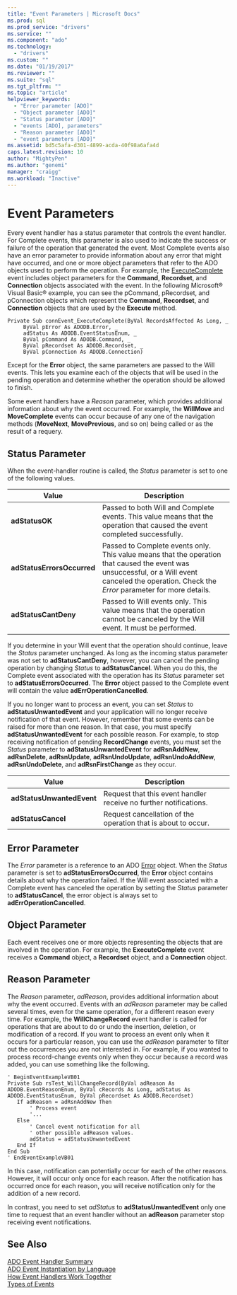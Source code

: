 ```yaml
---
title: "Event Parameters | Microsoft Docs"
ms.prod: sql
ms.prod_service: "drivers"
ms.service: ""
ms.component: "ado"
ms.technology:
  - "drivers"
ms.custom: ""
ms.date: "01/19/2017"
ms.reviewer: ""
ms.suite: "sql"
ms.tgt_pltfrm: ""
ms.topic: "article"
helpviewer_keywords: 
  - "Error parameter [ADO]"
  - "Object parameter [ADO]"
  - "Status parameter [ADO]"
  - "events [ADO], parameters"
  - "Reason parameter [ADO]"
  - "event parameters [ADO]"
ms.assetid: bd5c5afa-d301-4899-acda-40f98a6afa4d
caps.latest.revision: 10
author: "MightyPen"
ms.author: "genemi"
manager: "craigg"
ms.workload: "Inactive"
---
```

# Event Parameters
Every event handler has a status parameter that controls the event handler. For Complete events, this parameter is also used to indicate the success or failure of the operation that generated the event. Most Complete events also have an error parameter to provide information about any error that might have occurred, and one or more object parameters that refer to the ADO objects used to perform the operation. For example, the [ExecuteComplete](../../../ado/reference/ado-api/executecomplete-event-ado.md) event includes object parameters for the **Command**, **Recordset**, and **Connection** objects associated with the event. In the following Microsoft® Visual Basic® example, you can see the pCommand, pRecordset, and pConnection objects which represent the **Command**, **Recordset**, and **Connection** objects that are used by the **Execute** method.  
  
```  
Private Sub connEvent_ExecuteComplete(ByVal RecordsAffected As Long, _  
     ByVal pError As ADODB.Error, _  
     adStatus As ADODB.EventStatusEnum, _  
     ByVal pCommand As ADODB.Command, _  
     ByVal pRecordset As ADODB.Recordset, _  
     ByVal pConnection As ADODB.Connection)  
```  
  
 Except for the **Error** object, the same parameters are passed to the Will events. This lets you examine each of the objects that will be used in the pending operation and determine whether the operation should be allowed to finish.  
  
 Some event handlers have a *Reason* parameter, which provides additional information about why the event occurred. For example, the **WillMove** and **MoveComplete** events can occur because of any one of the navigation methods (**MoveNext**, **MovePrevious**, and so on) being called or as the result of a requery.  
  
## Status Parameter  
 When the event-handler routine is called, the *Status* parameter is set to one of the following values.  
  
|Value|Description|  
|-----------|-----------------|  
|**adStatusOK**|Passed to both Will and Complete events. This value means that the operation that caused the event completed successfully.|  
|**adStatusErrorsOccurred**|Passed to Complete events only. This value means that the operation that caused the event was unsuccessful, or a Will event canceled the operation. Check the *Error* parameter for more details.|  
|**adStatusCantDeny**|Passed to Will events only. This value means that the operation cannot be canceled by the Will event. It must be performed.|  
  
 If you determine in your Will event that the operation should continue, leave the *Status* parameter unchanged. As long as the incoming status parameter was not set to **adStatusCantDeny**, however, you can cancel the pending operation by changing *Status* to **adStatusCancel**. When you do this, the Complete event associated with the operation has its *Status* parameter set to **adStatusErrorsOccurred**. The **Error** object passed to the Complete event will contain the value **adErrOperationCancelled**.  
  
 If you no longer want to process an event, you can set *Status* to **adStatusUnwantedEvent** and your application will no longer receive notification of that event. However, remember that some events can be raised for more than one reason. In that case, you must specify **adStatusUnwantedEvent** for each possible reason. For example, to stop receiving notification of pending **RecordChange** events, you must set the *Status* parameter to **adStatusUnwantedEvent** for **adRsnAddNew**, **adRsnDelete**, **adRsnUpdate**, **adRsnUndoUpdate**, **adRsnUndoAddNew**, **adRsnUndoDelete**, and **adRsnFirstChange** as they occur.  
  
|Value|Description|  
|-----------|-----------------|  
|**adStatusUnwantedEvent**|Request that this event handler receive no further notifications.|  
|**adStatusCancel**|Request cancellation of the operation that is about to occur.|  
  
## Error Parameter  
 The *Error* parameter is a reference to an ADO [Error](../../../ado/reference/ado-api/error-object.md) object. When the *Status* parameter is set to **adStatusErrorsOccurred**, the **Error** object contains details about why the operation failed. If the Will event associated with a Complete event has canceled the operation by setting the *Status* parameter to **adStatusCancel**, the error object is always set to **adErrOperationCancelled**.  
  
## Object Parameter  
 Each event receives one or more objects representing the objects that are involved in the operation. For example, the **ExecuteComplete** event receives a **Command** object, a **Recordset** object, and a **Connection** object.  
  
## Reason Parameter  
 The *Reason* parameter, *adReason*, provides additional information about why the event occurred. Events with an *adReason* parameter may be called several times, even for the same operation, for a different reason every time. For example, the **WillChangeRecord** event handler is called for operations that are about to do or undo the insertion, deletion, or modification of a record. If you want to process an event only when it occurs for a particular reason, you can use the *adReason* parameter to filter out the occurrences you are not interested in. For example, if you wanted to process record-change events only when they occur because a record was added, you can use something like the following.  
  
```  
' BeginEventExampleVB01  
Private Sub rsTest_WillChangeRecord(ByVal adReason As ADODB.EventReasonEnum, ByVal cRecords As Long, adStatus As ADODB.EventStatusEnum, ByVal pRecordset As ADODB.Recordset)  
   If adReason = adRsnAddNew Then  
       ' Process event  
       '...  
   Else  
       ' Cancel event notification for all  
       ' other possible adReason values.  
       adStatus = adStatusUnwantedEvent  
   End If  
End Sub  
' EndEventExampleVB01  
```  
  
 In this case, notification can potentially occur for each of the other reasons. However, it will occur only once for each reason. After the notification has occurred once for each reason, you will receive notification only for the addition of a new record.  
  
 In contrast, you need to set *adStatus* to **adStatusUnwantedEvent** only one time to request that an event handler without an **adReason** parameter stop receiving event notifications.  
  
## See Also  
 [ADO Event Handler Summary](../../../ado/guide/data/ado-event-handler-summary.md)   
 [ADO Event Instantiation by Language](../../../ado/guide/data/ado-event-instantiation-by-language.md)   
 [How Event Handlers Work Together](../../../ado/guide/data/how-event-handlers-work-together.md)   
 [Types of Events](../../../ado/guide/data/types-of-events.md)
